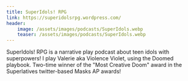 ```yaml
---
title: SuperIdols! RPG
link: https://superidolsrpg.wordpress.com/
header:
    image: /assets/images/podcasts/SuperIdols.webp
    teaser: /assets/images/podcasts/SuperIdols.webp
---
```

SuperIdols! RPG is a narrative play podcast about teen idols with superpowers! I play Valerie aka Violence Violet, using the Doomed playbook. Two-time winner of the "Most Creative Doom" award in the Superlatives twitter-based Masks AP awards!
